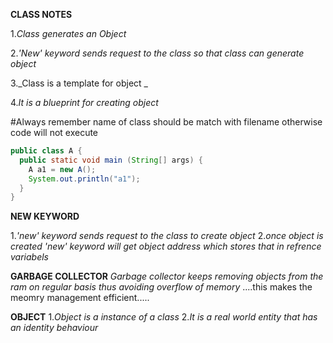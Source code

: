 **CLASS NOTES**

1._Class generates an Object_

2._'New' keyword sends request to the class so that class can generate object_

3._Class is a template for object _

4._It is a blueprint for creating object_

#Always remember name of class should be match with filename otherwise code will not execute

```java
public class A {
  public static void main (String[] args) {
    A a1 = new A();
    System.out.println("a1");
  }
}
```
   **NEW KEYWORD**
   
1._'new' keyword sends request to the class to create object_
2._once object is created 'new' keyword will get object address which stores that in refrence variabels_


   **GARBAGE COLLECTOR**
   _Garbage collector keeps removing objects from the ram on regular basis thus avoiding overflow of memory_
   ....this makes the meomry management efficient.....
   
   **OBJECT**
   1._Object is a instance of a class_
   2._It is a real world entity that has an identity behaviour_ 
